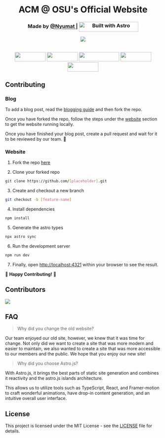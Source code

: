 <h1 align="center">ACM @ OSU's Official Website</h1>
<div align="center">
  <h3>
    Made by
    <a href="https://github.com/nyumat">
      @Nyumat
    </a>
    <span> | </span>
     <a href="https://astro.build"><img src="https://astro.badg.es/v2/built-with-astro/small.svg" alt="Built with Astro" width="192" height="32" align="center"></a>
  </h3>
</div>

<div align="center"><img src="https://res.cloudinary.com/dkosoobf7/image/upload/v1696379199/pf/acm_site.png"></img></div>

<br/>
<br/>

<div align="center">
  <img width="100" height="30" src="https://badges.aleen42.com/src/node.svg">
  <img width="100" height="30" src="https://badges.aleen42.com/src/react.svg">
  <img width="130" height="30" src="https://badges.aleen42.com/src/typescript.svg">
	<img width="100" height="30" src="https://badges.aleen42.com/src/vitejs.svg">
	<img width="100" height="30" src="https://badges.aleen42.com/src/npm.svg">
</div>

## Contributing

### Blog

To add a blog post, read the [blogging guide](https://gist.github.com/Nyumat/8f07bd3ba1fb482c71c2a729134d5487) and then fork the repo.

Once you have forked the repo, follow the steps under the [website](#website) section to get the website running locally.

Once you have finished your blog post, create a pull request and wait for it to be reviewed by our team. 🙂

### Website

1. Fork the repo [here](https://github.com/osu-acm/website/fork)

2. Clone your forked repo

```bash
git clone https://github.com/[placeholder].git
```

3. Create and checkout a new branch

```bash
git checkout -b [feature-name]
```

4. Install dependencies

```bash
npm install
```

5. Generate the astro types

```bash
npx astro sync
```

6. Run the development server

```bash
npm run dev
```

7. Finally, open [http://localhost:4321](http://localhost:4321) within your browser to see the result.

🚀 **Happy Contributing!** 🚀

## Contributors

<a href="https://github.com/osu-acm/website/graphs/contributors">
  <img src="https://contrib.rocks/image?repo=osu-acm/website" />
</a>


## FAQ

>  Why did you change the old website?

Our team enjoyed our old site, however, we knew that it was time for change. Not only did we want to create a site that was more modern and easier to maintain, we also wanted to create a site that was more accessible to our members and the public. We hope that you enjoy our new site!
<br/>

>  Why did you choose Astro.js?

With Astro.js, it brings the best parts of static site generation and combines it reactivity and the astro.js islands architecture.

This allows us to utilize tools such as TypeScript, React, and Framer-motion to craft wonderful animations, have drop-in content generation, and an intuitive overall user interface.

## License

This project is licensed under the MIT License - see the [LICENSE](LICENSE) file for details.
